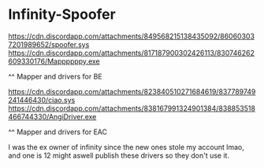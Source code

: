 # Infinity-Spoofer

https://cdn.discordapp.com/attachments/849568215138435092/860603037201989652/spoofer.sys
https://cdn.discordapp.com/attachments/817187900302426113/830746262609330176/Mappppppy.exe

^^ Mapper and drivers for BE

https://cdn.discordapp.com/attachments/823840510271684619/837789749241446430/ciao.sys 
https://cdn.discordapp.com/attachments/838167991324901384/838853518466744330/AngiDriver.exe

^^ Mapper and drivers for EAC

I was the ex owner of infinity since the new ones stole my account lmao, and one is 12 might aswell publish these drivers so they don't use it.
